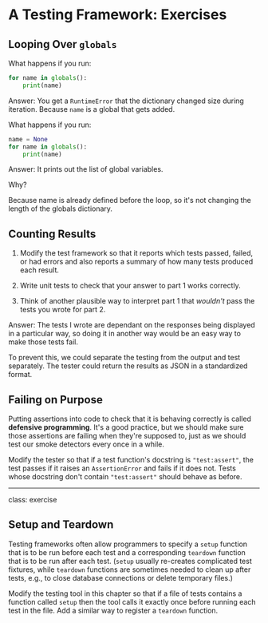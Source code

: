 # A Testing Framework: Exercises

## Looping Over `globals`

What happens if you run:

```python
for name in globals():
    print(name)
```

Answer: You get a `RuntimeError` that the dictionary changed size during iteration. Because `name` is a global that gets added.

What happens if you run:

```python
name = None
for name in globals():
    print(name)
```

Answer: It prints out the list of global variables.

Why?

Because name is already defined before the loop, so it's not changing the length of the globals dictionary.

## Counting Results

1.  Modify the test framework so that it reports which tests passed, failed, or had errors
    and also reports a summary of how many tests produced each result.

2.  Write unit tests to check that your answer to part 1 works correctly.

3.  Think of another plausible way to interpret part 1
    that *wouldn't* pass the tests you wrote for part 2.

Answer: The tests I wrote are dependant on the responses being 
displayed in a particular way, so doing it in another way would
be an easy way to make those tests fail.

To prevent this, we could separate the testing from the output
and test separately. The tester could return the results as JSON
in a standardized format.

## Failing on Purpose

Putting assertions into code to check that it is behaving correctly
is called __defensive programming__.
It's a good practice,
but we should make sure those assertions are failing when they're supposed to,
just as we should test our smoke detectors every once in a while.

Modify the tester so that
if a test function's docstring is `"test:assert"`,
the test passes if it raises an `AssertionError`
and fails if it does not.
Tests whose docstring don't contain `"test:assert"`
should behave as before.

---

class: exercise

## Setup and Teardown

Testing frameworks often allow programmers to specify a `setup` function
that is to be run before each test
and a corresponding `teardown` function
that is to be run after each test.
(`setup` usually re-creates complicated test fixtures,
while `teardown` functions are sometimes needed to clean up after tests,
e.g., to close database connections or delete temporary files.)

Modify the testing tool in this chapter so that
if a file of tests contains a function called `setup`
then the tool calls it exactly once before running each test in the file.
Add a similar way to register a `teardown` function.
